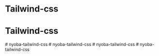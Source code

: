 # Tailwind-css
# Tailwind-css
#   n y o b a - t a i l w i n d - c s s  
 #   n y o b a - t a i l w i n d - c s s  
 #   n y o b a - t a i l w i n d - c s s  
 #   n y o b a - t a i l w i n d - c s s  
 